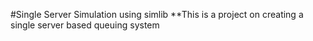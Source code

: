 #Single Server Simulation using simlib
**This is a project on creating a single server based queuing system
